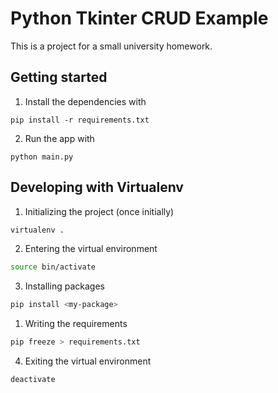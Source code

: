 # Python Tkinter CRUD Example

This is a project for a small university homework.

## Getting started

1. Install the dependencies with

```
pip install -r requirements.txt
```

2. Run the app with

```
python main.py
```

## Developing with Virtualenv

1. Initializing the project (once initially)

```bash
virtualenv .
```

2. Entering the virtual environment

```bash
source bin/activate
```

3. Installing packages

```bash
pip install <my-package>
```

1. Writing the requirements

```bash
pip freeze > requirements.txt
```

4. Exiting the virtual environment

```bash
deactivate
```
